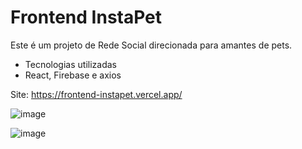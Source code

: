# Frontend InstaPet

Este é um projeto de Rede Social direcionada para amantes de pets.

* Tecnologias utilizadas
* React, Firebase e axios

Site: https://frontend-instapet.vercel.app/

![image](https://user-images.githubusercontent.com/100538332/235761627-3b0528e5-b886-4826-85cd-fdeec1ebe325.png)

![image](https://user-images.githubusercontent.com/100538332/235809719-f9c78f86-93ce-4371-93d5-4212c50fd622.png)
